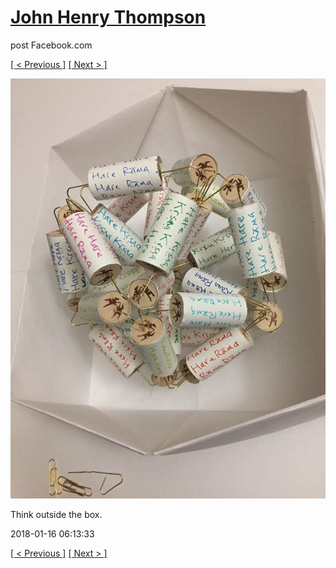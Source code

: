 # [John Henry Thompson](../README.md)
post Facebook.com

[[ < Previous ]](2018-01-16-1.md) [[ Next > ]](2018-01-15-1.md)

[![](../media/2018-01-16/Timeline-Photos-Think-outside-the-box-1.jpg)](../README.md)

Think outside the box.

2018-01-16 06:13:33

[[ < Previous ]](2018-01-16-1.md) [[ Next > ]](2018-01-15-1.md)